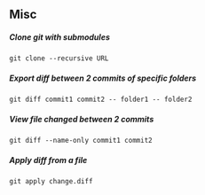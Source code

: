 ## Misc

##### Clone git with submodules
```
git clone --recursive URL
```

##### Export diff between 2 commits of specific folders
```
git diff commit1 commit2 -- folder1 -- folder2
```

##### View file changed between 2 commits
```
git diff --name-only commit1 commit2
```

##### Apply diff from a file
```
git apply change.diff
```
